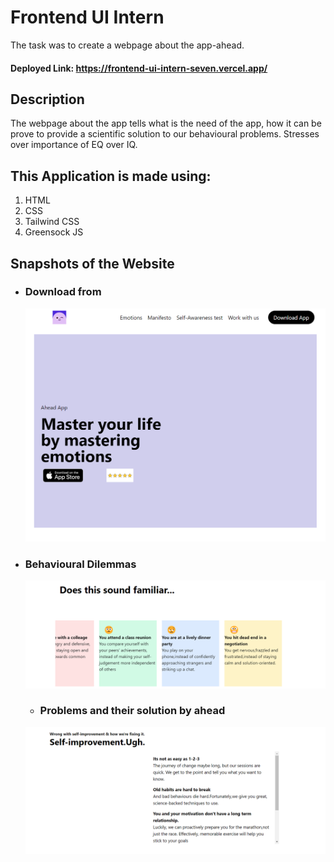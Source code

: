 # Frontend UI Intern 
 The task was to create a webpage about the app-ahead.
 #### Deployed Link: https://frontend-ui-intern-seven.vercel.app/

 ## Description
 The webpage about the app tells what is the need of the app, how it can be prove to provide a scientific solution to our behavioural problems. Stresses over importance of EQ over IQ.
 ## This Application is made using:
 1. HTML
 2. CSS
 3. Tailwind CSS
 4. Greensock JS
## Snapshots of the Website
* ### Download from

   ![Screenshot](Download.png)
 * ### Behavioural Dilemmas

   ![Screenshot](behaviour.png)
   * ### Problems and their solution by ahead

   ![Screenshot](solution.png)
